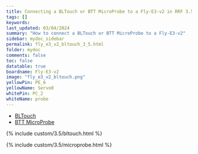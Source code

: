 ```yaml
---
title: Connecting a BLTouch or BTT MicroProbe to a Fly-E3-v2 in RRF 3.5.0 Onwards
tags: []
keywords: 
last_updated: 03/04/2024
summary: "How to connect a BLTouch or BTT MicroProbe to a Fly-E3-v2"
sidebar: mydoc_sidebar
permalink: fly_e3_v2_bltouch_3_5.html
folder: mydoc
comments: false
toc: false
datatable: true
boardname: Fly-E3-v2
image: "fly_e3_v2_bltouch.png"
yellowPin: PE_6
yellowName: Servo0
whitePin: PC_2
whiteName: probe
---
```


<ul id="profileTabs" class="nav nav-tabs">
  <li class="active"><a class="noCrossRef" href="#bltouch" data-toggle="tab">BLTouch</a></li>  
	<li><a class="noCrossRef" href="#micro" data-toggle="tab">BTT MicroProbe</a></li>
</ul>
  <div class="tab-content">
<div role="tabpanel" class="tab-pane active" id="bltouch" markdown="1">

{% include custom/3.5/bltouch.html %}

</div>

<div role="tabpanel" class="tab-pane" id="micro" markdown="1">

{% include custom/3.5/microprobe.html %}

</div>

</div>
